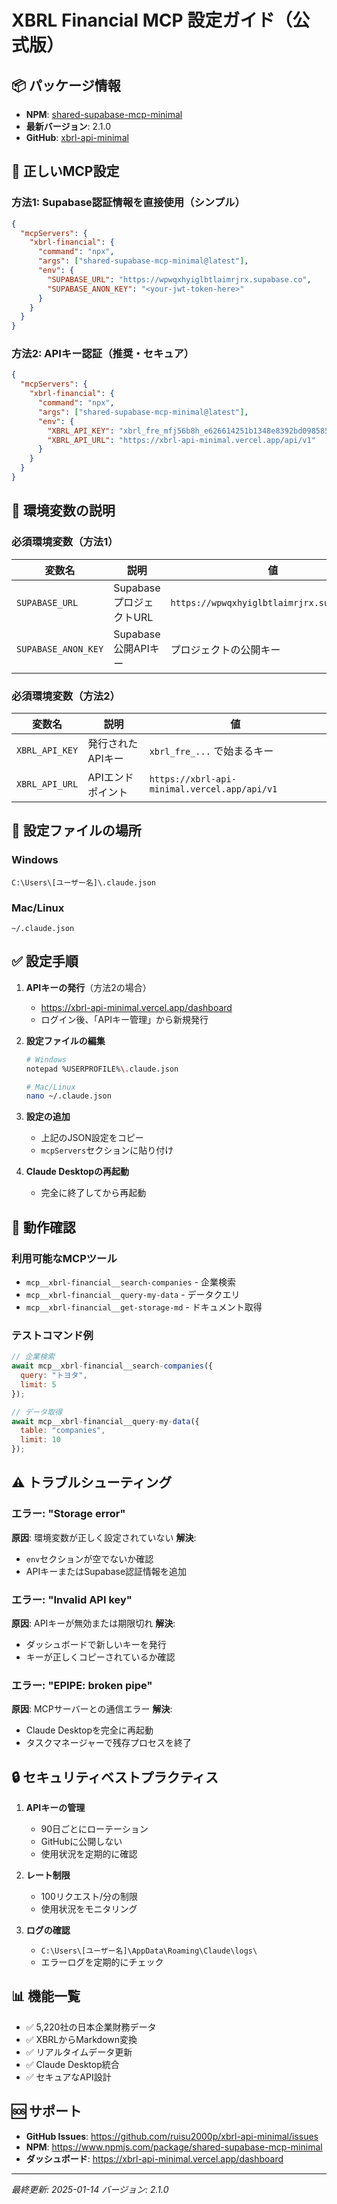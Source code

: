 # XBRL Financial MCP 設定ガイド（公式版）

## 📦 パッケージ情報
- **NPM**: [shared-supabase-mcp-minimal](https://www.npmjs.com/package/shared-supabase-mcp-minimal)
- **最新バージョン**: 2.1.0
- **GitHub**: [xbrl-api-minimal](https://github.com/ruisu2000p/xbrl-api-minimal)

## 🔧 正しいMCP設定

### 方法1: Supabase認証情報を直接使用（シンプル）

```json
{
  "mcpServers": {
    "xbrl-financial": {
      "command": "npx",
      "args": ["shared-supabase-mcp-minimal@latest"],
      "env": {
        "SUPABASE_URL": "https://wpwqxhyiglbtlaimrjrx.supabase.co",
        "SUPABASE_ANON_KEY": "<your-jwt-token-here>"
      }
    }
  }
}
```

### 方法2: APIキー認証（推奨・セキュア）

```json
{
  "mcpServers": {
    "xbrl-financial": {
      "command": "npx",
      "args": ["shared-supabase-mcp-minimal@latest"],
      "env": {
        "XBRL_API_KEY": "xbrl_fre_mfj56b8h_e626614251b1348e8392bd0985856619f868d4bd19e4d470",
        "XBRL_API_URL": "https://xbrl-api-minimal.vercel.app/api/v1"
      }
    }
  }
}
```

## 🔑 環境変数の説明

### 必須環境変数（方法1）
| 変数名 | 説明 | 値 |
|--------|------|-----|
| `SUPABASE_URL` | SupabaseプロジェクトURL | `https://wpwqxhyiglbtlaimrjrx.supabase.co` |
| `SUPABASE_ANON_KEY` | Supabase公開APIキー | プロジェクトの公開キー |

### 必須環境変数（方法2）
| 変数名 | 説明 | 値 |
|--------|------|-----|
| `XBRL_API_KEY` | 発行されたAPIキー | `xbrl_fre_...` で始まるキー |
| `XBRL_API_URL` | APIエンドポイント | `https://xbrl-api-minimal.vercel.app/api/v1` |

## 📍 設定ファイルの場所

### Windows
```
C:\Users\[ユーザー名]\.claude.json
```

### Mac/Linux
```
~/.claude.json
```

## ✅ 設定手順

1. **APIキーの発行**（方法2の場合）
   - https://xbrl-api-minimal.vercel.app/dashboard
   - ログイン後、「APIキー管理」から新規発行

2. **設定ファイルの編集**
   ```bash
   # Windows
   notepad %USERPROFILE%\.claude.json

   # Mac/Linux
   nano ~/.claude.json
   ```

3. **設定の追加**
   - 上記のJSON設定をコピー
   - `mcpServers`セクションに貼り付け

4. **Claude Desktopの再起動**
   - 完全に終了してから再起動

## 🧪 動作確認

### 利用可能なMCPツール
- `mcp__xbrl-financial__search-companies` - 企業検索
- `mcp__xbrl-financial__query-my-data` - データクエリ
- `mcp__xbrl-financial__get-storage-md` - ドキュメント取得

### テストコマンド例
```javascript
// 企業検索
await mcp__xbrl-financial__search-companies({
  query: "トヨタ",
  limit: 5
});

// データ取得
await mcp__xbrl-financial__query-my-data({
  table: "companies",
  limit: 10
});
```

## ⚠️ トラブルシューティング

### エラー: "Storage error"
**原因**: 環境変数が正しく設定されていない
**解決**:
- `env`セクションが空でないか確認
- APIキーまたはSupabase認証情報を追加

### エラー: "Invalid API key"
**原因**: APIキーが無効または期限切れ
**解決**:
- ダッシュボードで新しいキーを発行
- キーが正しくコピーされているか確認

### エラー: "EPIPE: broken pipe"
**原因**: MCPサーバーとの通信エラー
**解決**:
- Claude Desktopを完全に再起動
- タスクマネージャーで残存プロセスを終了

## 🔒 セキュリティベストプラクティス

1. **APIキーの管理**
   - 90日ごとにローテーション
   - GitHubに公開しない
   - 使用状況を定期的に確認

2. **レート制限**
   - 100リクエスト/分の制限
   - 使用状況をモニタリング

3. **ログの確認**
   - `C:\Users\[ユーザー名]\AppData\Roaming\Claude\logs\`
   - エラーログを定期的にチェック

## 📊 機能一覧

- ✅ 5,220社の日本企業財務データ
- ✅ XBRLからMarkdown変換
- ✅ リアルタイムデータ更新
- ✅ Claude Desktop統合
- ✅ セキュアなAPI設計

## 🆘 サポート

- **GitHub Issues**: https://github.com/ruisu2000p/xbrl-api-minimal/issues
- **NPM**: https://www.npmjs.com/package/shared-supabase-mcp-minimal
- **ダッシュボード**: https://xbrl-api-minimal.vercel.app/dashboard

---
*最終更新: 2025-01-14*
*バージョン: 2.1.0*